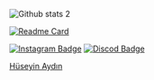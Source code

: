 ![Github stats 2](https://github-readme-stats.vercel.app/api?username=roskydev&show_icons=true&theme=chartreuse-dark)


[![Readme Card](https://github-readme-stats.vercel.app/api/pin/?username=roskydev&repo=roskydev)](https://github.com/anuraghazra/github-readme-stats)

[![Instagram Badge](https://img.shields.io/badge/-Instagram-C13584?style=flat-quare&labelColor=C13584&logo=instagram&logoColor=white&link=link)](https://www.instagram.com/roskytr/) 
[![Discod Badge](https://img.shields.io/badge/-Discord-757575?style=flat-quare&labelColor=757575&logo=Discord&logoColor=white&link=link)](https://discord.com/channels/@me/480254631247609867) 


        

<div class="badge-base LI-profile-badge" data-locale="tr_TR" data-size="large" data-theme="dark" data-type="HORIZONTAL" data-vanity="hüseyin-aydın-72761834b" data-version="v1"><a class="badge-base__link LI-simple-link" href="https://tr.linkedin.com/in/h%C3%BCseyin-ayd%C4%B1n-72761834b?trk=profile-badge">Hüseyin Aydın</a></div>
              
